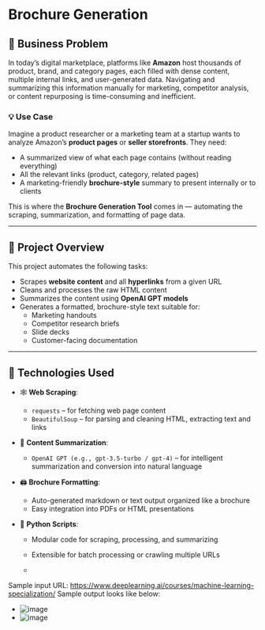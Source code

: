 
# Brochure Generation

## 🧠 Business Problem

In today’s digital marketplace, platforms like **Amazon** host thousands of product, brand, and category pages, each filled with dense content, multiple internal links, and user-generated data. Navigating and summarizing this information manually for marketing, competitor analysis, or content repurposing is time-consuming and inefficient.

### 💡 Use Case

Imagine a product researcher or a marketing team at a startup wants to analyze Amazon’s **product pages** or **seller storefronts**. They need:
- A summarized view of what each page contains (without reading everything)
- All the relevant links (product, category, related pages)
- A marketing-friendly **brochure-style** summary to present internally or to clients

This is where the **Brochure Generation Tool** comes in — automating the scraping, summarization, and formatting of page data.

---

## 🚀 Project Overview

This project automates the following tasks:

- Scrapes **website content** and all **hyperlinks** from a given URL
- Cleans and processes the raw HTML content
- Summarizes the content using **OpenAI GPT models**
- Generates a formatted, brochure-style text suitable for:
  - Marketing handouts
  - Competitor research briefs
  - Slide decks
  - Customer-facing documentation

---

## 🧰 Technologies Used

- 🕸️ **Web Scraping**:  
  - `requests` – for fetching web page content  
  - `BeautifulSoup` – for parsing and cleaning HTML, extracting text and links

- 🧠 **Content Summarization**:  
  - `OpenAI GPT (e.g., gpt-3.5-turbo / gpt-4)` – for intelligent summarization and conversion into natural language

- 🖨️ **Brochure Formatting**:  
  - Auto-generated markdown or text output organized like a brochure
  - Easy integration into PDFs or HTML presentations

- 📂 **Python Scripts**:  
  - Modular code for scraping, processing, and summarizing
  - Extensible for batch processing or crawling multiple URLs
 
  - 
Sample input URL: https://www.deeplearning.ai/courses/machine-learning-specialization/
Sample output looks like below: 
- ![image](https://github.com/user-attachments/assets/709e6bf1-12c2-49d4-91f8-bec901a6f737)
- ![image](https://github.com/user-attachments/assets/5f6b4949-42b6-4f36-adb8-382d53b9c3d9)



